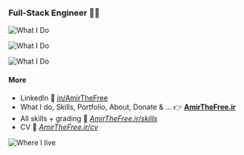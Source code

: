 ### Full-Stack Engineer 🧑‍💻

![What I Do](https://skillicons.dev/icons?i=django,flask,fastapi,express,php,wordpress)

![What I Do](https://skillicons.dev/icons?i=vue,nuxt,react,alpinejs,tailwind,bootstrap)

![What I Do](https://skillicons.dev/icons?i=postgres,mongodb,redis,docker,flutter,arduino)

#### More

- LinkedIn 💼 [in/AmirTheFree](https://linkedin.com/in/AmirTheFree)
- What I do, Skills, Portfolio, About, Donate & ... 👉
 **[AmirTheFree.ir](https://AmirTheFree.ir)**
- All skills + grading 🫴 _[AmirTheFree.ir/skills](https://AmirTheFree.ir/skills)_
- CV 🫴 _[AmirTheFree.ir/cv](https://AmirTheFree.ir/cv)_

![Where I live](https://skillicons.dev/icons?i=linux,arch,vscode,github,linkedin,obsidian)
